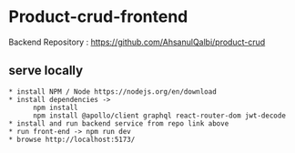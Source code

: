 # Product-crud-frontend
Backend Repository : https://github.com/AhsanulQalbi/product-crud
## serve locally
```
* install NPM / Node https://nodejs.org/en/download
* install dependencies ->
      npm install
      npm install @apollo/client graphql react-router-dom jwt-decode
* install and run backend service from repo link above
* run front-end -> npm run dev
* browse http://localhost:5173/
```
